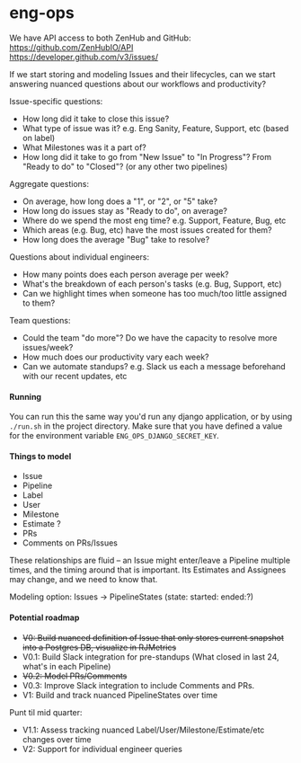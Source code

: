 # eng-ops

We have API access to both ZenHub and GitHub:  
https://github.com/ZenHubIO/API  
https://developer.github.com/v3/issues/  

If we start storing and modeling Issues and their lifecycles, can we start answering nuanced questions about our workflows and productivity?

Issue-specific questions:

* How long did it take to close this issue?
* What type of issue was it? e.g. Eng Sanity, Feature, Support, etc (based on label)
* What Milestones was it a part of?
* How long did it take to go from "New Issue" to "In Progress"? From "Ready to do" to "Closed"? (or any other two pipelines)


Aggregate questions:

* On average, how long does a "1", or "2", or "5" take?
* How long do issues stay as "Ready to do", on average?
* Where do we spend the most eng time? e.g. Support, Feature, Bug, etc
* Which areas (e.g. Bug, etc) have the most issues created for them?
* How long does the average "Bug" take to resolve?

Questions about individual engineers:

* How many points does each person average per week?
* What's the breakdown of each person's tasks (e.g. Bug, Support, etc)
* Can we highlight times when someone has too much/too little assigned to them?


Team questions:

* Could the team "do more"? Do we have the capacity to resolve more issues/week?
* How much does our productivity vary each week?
* Can we automate standups? e.g. Slack us each a message beforehand with our recent updates, etc


#### Running

You can run this the same way you'd run any django application, or by using
`./run.sh` in the project directory. Make sure that you have defined a value for
the environment variable `ENG_OPS_DJANGO_SECRET_KEY`.


#### Things to model

* Issue
* Pipeline
* Label
* User
* Milestone
* Estimate ?
* PRs
* Comments on PRs/Issues

These relationships are fluid – an Issue might enter/leave a Pipeline multiple times, and the timing around that is important. Its Estimates and Assignees may change, and we need to know that.

Modeling option: Issues -> PipelineStates (state: started: ended:?)


#### Potential roadmap

* ~~V0: Build nuanced definition of Issue that only stores current snapshot into a Postgres DB, visualize in RJMetrics~~
* V0.1: Build Slack integration for pre-standups (What closed in last 24, what's in each Pipeline)
* ~~V0.2: Model PRs/Comments~~
* V0.3: Improve Slack integration to include Comments and PRs.
* V1: Build and track nuanced PipelineStates over time

Punt til mid quarter:
* V1.1: Assess tracking nuanced Label/User/Milestone/Estimate/etc changes over time
* V2: Support for individual engineer queries
